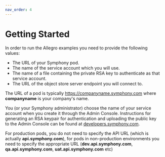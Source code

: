 ```yaml
---
nav_order: 4
---
```

# Getting Started
In order to run the Allegro examples you need to provide the following values:

+ The URL of your Symphony pod.
+ The name of the service account which you will use.
+ The name of a file containing the private RSA key to authenticate as that service account.
+ The URL of the object store server endpoint you will connect to.

The URL of a pod is typically https://companyname.symphony.com where __companyname__ is your company's name.

You (or your Symphony administrator) choose the name of your service account when you create it through the
Admin Console. Instructions for generating an RSA keypair for authentication and uploading the public key
to the Admin Console can be found at [developers.symphony.com](https://developers.symphony.com/restapi/docs/rsa-bot-authentication-workflow).  

For production pods, you do not need to specify the API URL (which is actually __api.symphony.com__), for pods in
non-production environments you need to specify the appropriate URL (__dev.api.symphony.com__, __qa.api.symphony.com__,
__uat.api.symphony.com__ etc)
